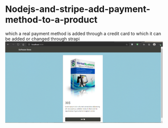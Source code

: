 # Nodejs-and-stripe-add-payment-method-to-a-product
which a real payment method is added through a credit card to which it can be added or changed through strapi
![](docs/Captura.png)

